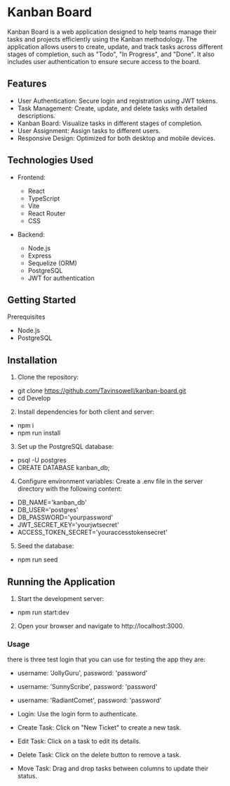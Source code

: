 # Kanban Board
Kanban Board is a web application designed to help teams manage their tasks and projects efficiently using the Kanban methodology. The application allows users to create, update, and track tasks across different stages of completion, such as "Todo", "In Progress", and "Done". It also includes user authentication to ensure secure access to the board.

## Features
- User Authentication: Secure login and registration using JWT tokens.
- Task Management: Create, update, and delete tasks with detailed descriptions.
- Kanban Board: Visualize tasks in different stages of completion.
- User Assignment: Assign tasks to different users.
- Responsive Design: Optimized for both desktop and mobile devices.

## Technologies Used
- Frontend:

  - React
  - TypeScript
  - Vite
  - React Router
  - CSS
- Backend:

  - Node.js
  - Express
  - Sequelize (ORM)
  - PostgreSQL
  - JWT for authentication
## Getting Started
Prerequisites
- Node.js
- PostgreSQL

## Installation
1. Clone the repository:

-  git clone https://github.com/Tavinsowell/kanban-board.git
-  cd Develop

2. Install dependencies for both client and server:

 - npm i
 - npm run install

3. Set up the PostgreSQL database:
 - psql -U postgres
 - CREATE DATABASE kanban_db;
4. Configure environment variables: Create a .env file in the server directory with the following content:

 - DB_NAME='kanban_db'
 - DB_USER='postgres'
 - DB_PASSWORD='yourpassword'
 - JWT_SECRET_KEY='yourjwtsecret'
 - ACCESS_TOKEN_SECRET='youraccesstokensecret'

5. Seed the database:
 - npm run seed


## Running the Application
1. Start the development server:
 - npm run start:dev


2. Open your browser and navigate to http://localhost:3000.



### Usage
there is three test login that you can use for testing the app they are:

- username: 'JollyGuru', password: 'password' 
- username: 'SunnyScribe', password: 'password' 
- username: 'RadiantComet', password: 'password' 

 - Login: Use the login form to authenticate.
 - Create Task: Click on "New Ticket" to create a new task.
 - Edit Task: Click on a task to edit its details.
 - Delete Task: Click on the delete button to remove a task.
 - Move Task: Drag and drop tasks between columns to update their status.



